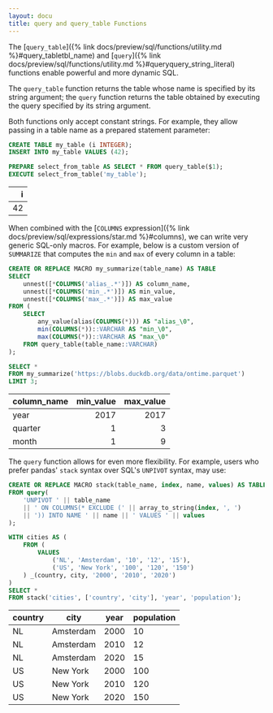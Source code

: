 ```yaml
---
layout: docu
title: query and query_table Functions
---
```


The [`query_table`]({% link docs/preview/sql/functions/utility.md %}#query_tabletbl_name)
and [`query`]({% link docs/preview/sql/functions/utility.md %}#queryquery_string_literal)
functions enable powerful and more dynamic SQL.

The `query_table` function returns the table whose name is specified by its string argument; the `query` function returns the table obtained by executing the query specified by its string argument.

Both functions only accept constant strings. For example, they allow passing in a table name as a prepared statement parameter:

```sql
CREATE TABLE my_table (i INTEGER);
INSERT INTO my_table VALUES (42);

PREPARE select_from_table AS SELECT * FROM query_table($1);
EXECUTE select_from_table('my_table');
```

| i  |
|---:|
| 42 |

When combined with the [`COLUMNS` expression]({% link docs/preview/sql/expressions/star.md %}#columns), we can write very generic SQL-only macros. For example, below is a custom version of `SUMMARIZE` that computes the `min` and `max` of every column in a table:

```sql
CREATE OR REPLACE MACRO my_summarize(table_name) AS TABLE
SELECT
    unnest([*COLUMNS('alias_.*')]) AS column_name,
    unnest([*COLUMNS('min_.*')]) AS min_value,
    unnest([*COLUMNS('max_.*')]) AS max_value
FROM (
    SELECT
        any_value(alias(COLUMNS(*))) AS "alias_\0",
        min(COLUMNS(*))::VARCHAR AS "min_\0",
        max(COLUMNS(*))::VARCHAR AS "max_\0"
    FROM query_table(table_name::VARCHAR)
);

SELECT *
FROM my_summarize('https://blobs.duckdb.org/data/ontime.parquet')
LIMIT 3;
```

| column_name | min_value | max_value |
|-------------|----------:|----------:|
| year        | 2017      | 2017      |
| quarter     | 1         | 3         |
| month       | 1         | 9         |

The `query` function allows for even more flexibility. For example, users who prefer pandas' `stack` syntax over SQL's `UNPIVOT` syntax, may use:

```sql
CREATE OR REPLACE MACRO stack(table_name, index, name, values) AS TABLE 
FROM query(
    'UNPIVOT ' || table_name 
    || ' ON COLUMNS(* EXCLUDE (' || array_to_string(index, ', ') 
    || ')) INTO NAME ' || name || ' VALUES ' || values
);

WITH cities AS (
    FROM (
        VALUES 
            ('NL', 'Amsterdam', '10', '12', '15'),
            ('US', 'New York', '100', '120', '150')
    ) _(country, city, '2000', '2010', '2020')
)
SELECT *
FROM stack('cities', ['country', 'city'], 'year', 'population');
```

| country |   city    | year | population |
|---------|-----------|------|------------|
| NL      | Amsterdam | 2000 | 10         |
| NL      | Amsterdam | 2010 | 12         |
| NL      | Amsterdam | 2020 | 15         |
| US      | New York  | 2000 | 100        |
| US      | New York  | 2010 | 120        |
| US      | New York  | 2020 | 150        |
